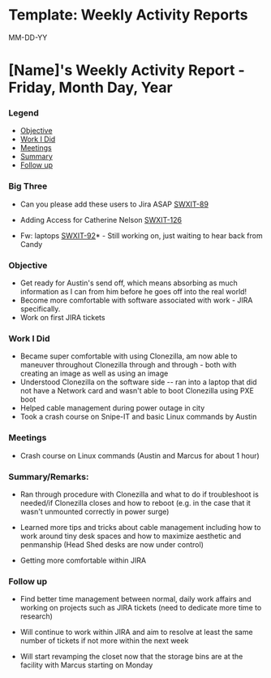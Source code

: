 # Template: Weekly Activity Reports
MM-DD-YY
# [Name]'s Weekly Activity Report - Friday, Month Day, Year
### Legend
 - [Objective](#objective)
 - [Work I Did](#work-i-did)
 - [Meetings](#meetings)
 - [Summary](#summary)
 - [Follow up](#follow-up)

### Big Three

- Can you please add these users to Jira ASAP [SWXIT-89](https://jira.supermicro0.opswerx.org/browse/SWXIT-89)

- Adding Access for Catherine Nelson [SWXIT-126](https://jira.supermicro0.opswerx.org/browse/SWXIT-126)

- Fw: laptops [SWXIT-92](https://jira.supermicro0.opswerx.org/browse/SWXIT-92)* - Still working on, just waiting to hear back from Candy

### Objective

- Get ready for Austin's send off, which means absorbing as much information as I can from him before he goes off into the real world!
- Become more comfortable with software associated with work - JIRA specifically.
- Work on first JIRA tickets

### Work I Did

- Became super comfortable with using Clonezilla, am now able to maneuver throughout Clonezilla through and through - both with creating an image as well as using an image
- Understood Clonezilla on the software side -- ran into a laptop that did not have a Network card and wasn't able to boot Clonezilla using PXE boot
- Helped cable management during power outage in city
- Took a crash course on Snipe-IT and basic Linux commands by Austin


### Meetings
  - Crash course on Linux commands (Austin and Marcus for about 1 hour)

### Summary/Remarks:

- Ran through procedure with Clonezilla and what to do if troubleshoot is needed/if Clonezilla closes and how to reboot (e.g. in the case that it wasn't unmounted correctly in power surge)

- Learned more tips and tricks about cable management including how to work around tiny desk spaces and how to maximize aesthetic and penmanship (Head Shed desks are now under control)

- Getting more comfortable within JIRA


### Follow up

- Find better time management between normal, daily work affairs and working on projects such as JIRA tickets (need to dedicate more time to research)

- Will continue to work within JIRA and aim to resolve at least the same number of tickets if not more within the next week

- Will start revamping the closet now that the storage bins are at the facility with Marcus starting on Monday
